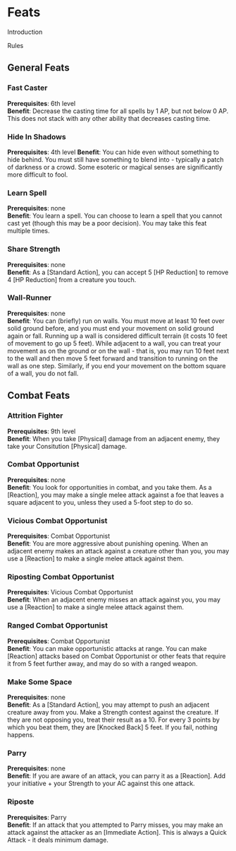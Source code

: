 # Feats
Introduction

Rules

## General Feats

### Fast Caster
__Prerequisites__: 6th level  
__Benefit__: Decrease the casting time for all spells by 1 AP, but not below 0 AP. This does not stack with any other ability that decreases casting time.

### Hide In Shadows
__Prerequisites__: 4th level
__Benefit__: You can hide even without something to hide behind. You must still have something to blend into - typically a patch of darkness or a crowd. Some esoteric or magical senses are significantly more difficult to fool.

### Learn Spell
__Prerequisites__: none  
__Benefit__: You learn a spell. You can choose to learn a spell that you cannot cast yet (though this may be a poor decision). You may take this feat multiple times.

### Share Strength
__Prerequisites__: none  
__Benefit__: As a [Standard Action], you can accept 5 [HP Reduction] to remove 4 [HP Reduction] from a creature you touch.

### Wall-Runner
__Prerequisites__: none  
__Benefit__: You can (briefly) run on walls. You must move at least 10 feet over solid ground before, and you must end your movement on solid ground again or fall. Running up a wall is considered difficult terrain (it costs 10 feet of movement to go up 5 feet). While adjacent to a wall, you can treat your movement as on the ground or on the wall - that is, you may run 10 feet next to the wall and then move 5 feet forward and transition to running on the wall as one step. Similarly, if you end your movement on the bottom square of a wall, you do not fall.

## Combat Feats

### Attrition Fighter
__Prerequisites__: 9th level  
__Benefit__: When you take [Physical] damage from an adjacent enemy, they take your Consitution [Physical] damage.

### Combat Opportunist
__Prerequisites__: none  
__Benefit__: You look for opportunities in combat, and you take them. As a [Reaction], you may make a single melee attack against a foe that leaves a square adjacent to you, unless they used a 5-foot step to do so.

### Vicious Combat Opportunist
__Prerequisites__: Combat Opportunist  
__Benefit__: You are more aggressive about punishing opening. When an adjacent enemy makes an attack against a creature other than you, you may use a [Reaction] to make a single melee attack against them.

### Riposting Combat Opportunist
__Prerequisites__: Vicious Combat Opportunist  
__Benefit__: When an adjacent enemy misses an attack against you, you may use a [Reaction] to make a single melee attack against them.

### Ranged Combat Opportunist
__Prerequisites__: Combat Opportunist  
__Benefit__: You can make opportunistic attacks at range. You can make [Reaction] attacks based on Combat Opportunist or other feats that require it from 5 feet further away, and may do so with a ranged weapon.

### Make Some Space
__Prerequisites__: none  
__Benefit__: As a [Standard Action], you may attempt to push an adjacent creature away from you. Make a Strength contest against the creature. If they are not opposing you, treat their result as a 10. For every 3 points by which you beat them, they are [Knocked Back] 5 feet. If you fail, nothing happens.

### Parry
__Prerequisites__: none  
__Benefit__: If you are aware of an attack, you can parry it as a [Reaction]. Add your initiative + your Strength to your AC against this one attack.

### Riposte
__Prerequisites__: Parry  
__Benefit__: If an attack that you attempted to Parry misses, you may make an attack against the attacker as an [Immediate Action]. This is always a Quick Attack - it deals minimum damage.